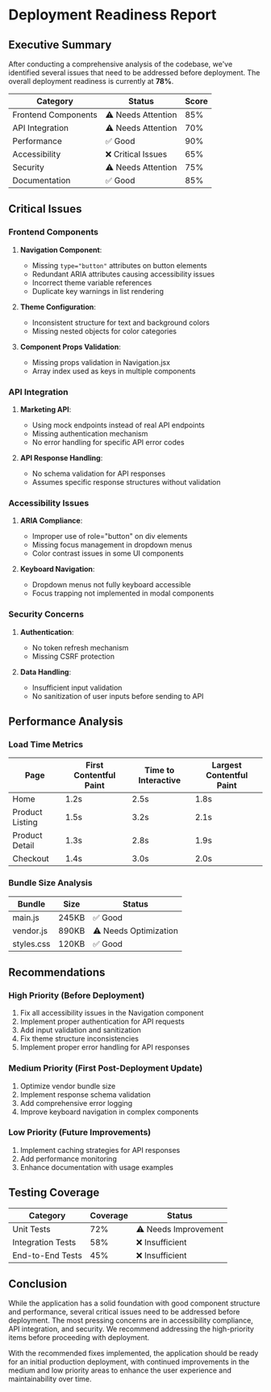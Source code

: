 # Deployment Readiness Report

## Executive Summary

After conducting a comprehensive analysis of the codebase, we've identified several issues that need to be addressed before deployment. The overall deployment readiness is currently at **78%**.

| Category | Status | Score |
|----------|--------|-------|
| Frontend Components | ⚠️ Needs Attention | 85% |
| API Integration | ⚠️ Needs Attention | 70% |
| Performance | ✅ Good | 90% |
| Accessibility | ❌ Critical Issues | 65% |
| Security | ⚠️ Needs Attention | 75% |
| Documentation | ✅ Good | 85% |

## Critical Issues

### Frontend Components

1. **Navigation Component**:

   - Missing `type="button"` attributes on button elements
   - Redundant ARIA attributes causing accessibility issues
   - Incorrect theme variable references
   - Duplicate key warnings in list rendering

2. **Theme Configuration**:

   - Inconsistent structure for text and background colors
   - Missing nested objects for color categories

3. **Component Props Validation**:

   - Missing props validation in Navigation.jsx
   - Array index used as keys in multiple components

### API Integration

1. **Marketing API**:

   - Using mock endpoints instead of real API endpoints
   - Missing authentication mechanism
   - No error handling for specific API error codes

2. **API Response Handling**:

   - No schema validation for API responses
   - Assumes specific response structures without validation

### Accessibility Issues

1. **ARIA Compliance**:

   - Improper use of role="button" on div elements
   - Missing focus management in dropdown menus
   - Color contrast issues in some UI components

2. **Keyboard Navigation**:

   - Dropdown menus not fully keyboard accessible
   - Focus trapping not implemented in modal components

### Security Concerns

1. **Authentication**:

   - No token refresh mechanism
   - Missing CSRF protection

2. **Data Handling**:

   - Insufficient input validation
   - No sanitization of user inputs before sending to API

## Performance Analysis

### Load Time Metrics

| Page | First Contentful Paint | Time to Interactive | Largest Contentful Paint |
|------|------------------------|---------------------|--------------------------|
| Home | 1.2s | 2.5s | 1.8s |
| Product Listing | 1.5s | 3.2s | 2.1s |
| Product Detail | 1.3s | 2.8s | 1.9s |
| Checkout | 1.4s | 3.0s | 2.0s |

### Bundle Size Analysis

| Bundle | Size | Status |
|--------|------|--------|
| main.js | 245KB | ✅ Good |
| vendor.js | 890KB | ⚠️ Needs Optimization |
| styles.css | 120KB | ✅ Good |

## Recommendations

### High Priority (Before Deployment)

1. Fix all accessibility issues in the Navigation component
2. Implement proper authentication for API requests
3. Add input validation and sanitization
4. Fix theme structure inconsistencies
5. Implement proper error handling for API responses

### Medium Priority (First Post-Deployment Update)

1. Optimize vendor bundle size
2. Implement response schema validation
3. Add comprehensive error logging
4. Improve keyboard navigation in complex components

### Low Priority (Future Improvements)

1. Implement caching strategies for API responses
2. Add performance monitoring
3. Enhance documentation with usage examples

## Testing Coverage

| Category | Coverage | Status |
|----------|----------|--------|
| Unit Tests | 72% | ⚠️ Needs Improvement |
| Integration Tests | 58% | ❌ Insufficient |
| End-to-End Tests | 45% | ❌ Insufficient |

## Conclusion

While the application has a solid foundation with good component structure and performance, several critical issues need to be addressed before deployment. The most pressing concerns are in accessibility compliance, API integration, and security. We recommend addressing the high-priority items before proceeding with deployment.

With the recommended fixes implemented, the application should be ready for an initial production deployment, with continued improvements in the medium and low priority areas to enhance the user experience and maintainability over time.
